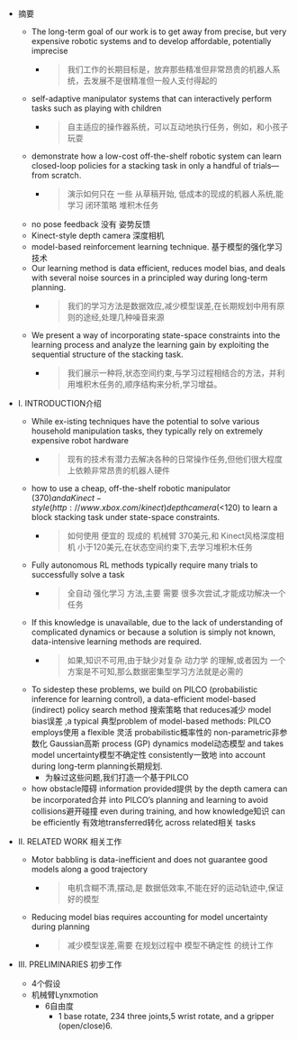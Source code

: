 ##

- 摘要
    - The long-term goal of our work is to get away from precise, but very expensive robotic systems and to develop affordable, potentially imprecise
        - > 我们工作的长期目标是，放弃那些精准但非常昂贵的机器人系统，去发展不是很精准但一般人支付得起的
    - self-adaptive manipulator systems that can interactively perform tasks such as playing with children
        - > 自主适应的操作器系统，可以互动地执行任务，例如，和小孩子玩耍
     - demonstrate how a low-cost off-the-shelf robotic system can learn closed-loop policies for a stacking task in only a handful of trials—from scratch. 
        - >演示如何只在 一些 从草稿开始, 低成本的现成的机器人系统,能学习 闭环策略 堆积木任务 
     - no pose feedback 没有 姿势反馈  
     - Kinect-style depth camera 深度相机
     - model-based reinforcement learning technique. 基于模型的强化学习技术
     - Our learning method is data efficient, reduces model bias, and deals with several noise sources in a principled way during long-term planning.
        - >我们的学习方法是数据效应,减少模型误差,在长期规划中用有原则的途经,处理几种噪音来源
     - We present a way of incorporating state-space constraints into the learning process and analyze the learning gain by exploiting the sequential structure of the stacking task.
        - >我们展示一种将,状态空间约束,与学习过程相结合的方法，并利用堆积木任务的,顺序结构来分析,学习增益。

- I. INTRODUCTION介绍
    -  While ex-isting techniques have the potential to solve various household manipulation tasks, they typically rely on extremely expensive robot hardware
        - > 现有的技术有潜力去解决各种的日常操作任务,但他们很大程度上依赖非常昂贵的机器人硬件
    - how to use a cheap, off-the-shelf robotic manipulator ($370) and a Kinect- style (http://www.xbox.com/kinect) depth camera (<$120) to learn a block stacking task under state-space constraints.
        - > 如何使用 便宜的 现成的 机械臂 370美元,和 Kinect风格深度相机 小于120美元,在状态空间约束下,去学习堆积木任务
    - Fully autonomous RL methods typically require many trials to successfully solve a task
        - > 全自动 强化学习 方法,主要 需要 很多次尝试,才能成功解决一个任务
    - If this knowledge is unavailable, due to the lack of understanding of complicated dynamics or because a solution is simply not known, data-intensive learning methods are required. 
        - > 如果,知识不可用,由于缺少对复杂 动力学 的理解,或者因为 一个方案是不可知,那么数据密集型学习方法就是必需的
    - To sidestep these problems, we build on PILCO (probabilistic inference for learning control), a data-efficient model-based (indirect) policy search method 搜索策略 that reduces减少 model bias误差 ,a typical 典型problem of model-based methods: PILCO employs使用 a flexible 灵活 probabilistic概率性的 non-parametric非参数化  Gaussian高斯 process (GP) dynamics model动态模型 and takes model uncertainty模型不确定性 consistently一致地 into account during long-term planning长期规划. 
       - 为躲过这些问题,我们打造一个基于PILCO
    - how obstacle障碍 information provided提供 by the depth camera can be incorporated合并 into PILCO’s planning and learning to avoid collisions避开碰撞 even during training, and how knowledge知识 can be efficiently 有效地transferred转化 across related相关 tasks
    
- II. RELATED WORK  相关工作  
    - Motor babbling is data-inefficient and does not guarantee good models along a good trajectory
        - >电机含糊不清,摆动,是 数据低效率,不能在好的运动轨迹中,保证好的模型
    - Reducing model bias requires accounting for model uncertainty during planning
        - > 减少模型误差,需要 在规划过程中 模型不确定性 的统计工作
        
- III. PRELIMINARIES 初步工作   
     - 4个假设
     - 机械臂Lynxmotion
        - 6自由度 
            - 1 base rotate, 234 three joints,5 wrist rotate, and a gripper (open/close)6.
